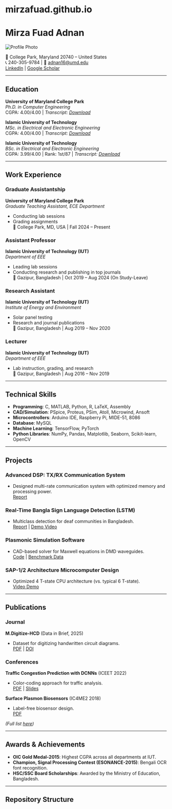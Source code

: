 # mirzafuad.github.io
# Mirza Fuad Adnan  
![Profile Photo](images/profile.jpg) <!-- Upload a photo to `/images/profile.jpg` -->

📍 College Park, Maryland 20740 – United States  
📞 240-305-9784 | 📧 adnan16@umd.edu  
[LinkedIn](#) | [Google Scholar](https://scholar.google.com/)  

---

## Education  
**University of Maryland College Park**  
*Ph.D. in Computer Engineering*  
CGPA: 4.00/4.00 | *Transcript: [Download](docs/transcripts/umd_transcript.pdf)*  

**Islamic University of Technology**  
*MSc. in Electrical and Electronic Engineering*  
CGPA: 4.00/4.00 | *Transcript: [Download](docs/transcripts/iut_msc_transcript.pdf)*  

**Islamic University of Technology**  
*BSc. in Electrical and Electronic Engineering*  
CGPA: 3.99/4.00 | Rank: 1st/87 | *Transcript: [Download](docs/transcripts/iut_bsc_transcript.pdf)*  

---

## Work Experience  

### Graduate Assistantship  
**University of Maryland College Park**  
*Graduate Teaching Assistant, ECE Department*  
- Conducting lab sessions  
- Grading assignments  
📍 College Park, MD, USA | Fall 2024 – Present  

### Assistant Professor  
**Islamic University of Technology (IUT)**  
*Department of EEE*  
- Leading lab sessions  
- Conducting research and publishing in top journals  
📍 Gazipur, Bangladesh | Oct 2019 – Aug 2024 (On Study-Leave)  

### Research Assistant  
**Islamic University of Technology (IUT)**  
*Institute of Energy and Environment*  
- Solar panel testing  
- Research and journal publications  
📍 Gazipur, Bangladesh | Aug 2019 – Nov 2020  

### Lecturer  
**Islamic University of Technology (IUT)**  
*Department of EEE*  
- Lab instruction, grading, and research  
📍 Gazipur, Bangladesh | Aug 2016 – Nov 2019  

---

## Technical Skills  
- **Programming**: C, MATLAB, Python, R, LaTeX, Assembly  
- **CAD/Simulation**: PSpice, Proteus, PSim, Atoll, Microwind, Ansoft  
- **Microcontrollers**: Arduino IDE, Raspberry Pi, MIDE-51, 8086  
- **Database**: MySQL  
- **Machine Learning**: TensorFlow, PyTorch  
- **Python Libraries**: NumPy, Pandas, Matplotlib, Seaborn, Scikit-learn, OpenCV  

---

## Projects  
### Advanced DSP: TX/RX Communication System  
- Designed multi-rate communication system with optimized memory and processing power.  
[Report](projects/advanced_dsp_txrx.pdf)  

### Real-Time Bangla Sign Language Detection (LSTM)  
- Multiclass detection for deaf communities in Bangladesh.  
[Report](projects/sign_language_detection.pdf) | [Demo Video](projects/sign_language_demo.mp4)  

### Plasmonic Simulation Software  
- CAD-based solver for Maxwell equations in DMD waveguides.  
[Code](https://github.com/yourusername/plasmonic-sim) | [Benchmark Data](projects/plasmonic_benchmark.csv)  

### SAP-1/2 Architecture Microcomputer Design  
- Optimized 4 T-state CPU architecture (vs. typical 6 T-state).  
[Video Demo](projects/sap_microcomputer_demo.mp4)  

---

## Publications  
### Journal  
**M.Digitize-HCD** (Data in Brief, 2025)  
- Dataset for digitizing handwritten circuit diagrams.  
[PDF](publications/digitize_hcd.pdf) | [DOI](https://doi.org/10.1016/j.dib.2025.111315)  

### Conferences  
**Traffic Congestion Prediction with DCNNs** (ICEET 2022)  
- Color-coding approach for traffic analysis.  
[PDF](publications/traffic_iceet2022.pdf) | [Slides](presentations/iceet2022_slides.pptx)  

**Surface Plasmon Biosensors** (IC4ME2 2018)  
- Label-free biosensor design.  
[PDF](publications/plasmonic_biosensors_ic4me2.pdf)  

*(Full list [here](publications/README.md))*  

---

## Awards & Achievements  
- **OIC Gold Medal-2015**: Highest CGPA across all departments at IUT.  
- **Champion, Signal Processing Contest (ESONANCE-2015)**: Bengali OCR font recognition.  
- **HSC/SSC Board Scholarships**: Awarded by the Ministry of Education, Bangladesh.  

---

## Repository Structure  
